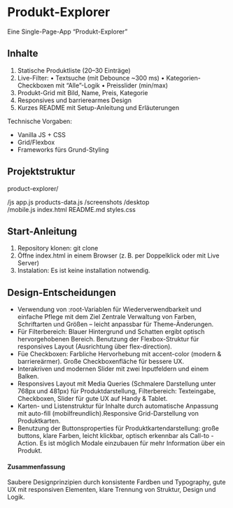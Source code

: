 # Produkt-Explorer
Eine Single-Page-App “Produkt-Explorer”

## Inhalte
  1. Statische Produktliste (20–30 Einträge)
  2. Live-Filter:
• Textsuche (mit Debounce ~300 ms)
• Kategorien-Checkboxen mit “Alle”-Logik
• Preisslider (min/max)
  3. Produkt-Grid mit Bild, Name, Preis, Kategorie
  4. Responsives und barrierearmes Design
  5. Kurzes README mit Setup-Anleitung und Erläuterungen

Technische Vorgaben: 
  - Vanilla JS + CSS
  - Grid/Flexbox  
  - Frameworks fürs Grund-Styling
 

## Projektstruktur

product-explorer/

 /js
    app.js
    products-data.js
  /screenshots
    /desktop   
    /mobile.js
  index.html
  README.md
  styles.css


## Start-Anleitung
1. Repository klonen: git clone 
2. Öffne index.html in einem Browser (z. B. per Doppelklick oder mit Live Server)
3. Instalation: Es ist keine installation notwendig.

## Design-Entscheidungen

- Verwendung von :root-Variablen für Wiederverwendbarkeit und einfache Pflege mit dem Ziel Zentrale Verwaltung von Farben, Schriftarten und Größen – leicht anpassbar für Theme-Änderungen.
- Für Filterbereich: Blauer Hintergrund und Schatten ergibt optisch hervorgehobenen Bereich. Benutzung der Flexbox-Struktur für responsives Layout (Ausrichtung über flex-direction).
- Füe Checkboxen: Farbliche Hervorhebung mit accent-color (modern & barriereärmer). Große Checkboxenfläche für bessere UX.
- Interakriven und modernen Slider mit zwei Inputfeldern und einem Balken. 
- Responsives Layout mit Media Queries (Schmalere Darstellung unter 768px und 481px) für Produktdarstellung, Filterbereich: Texteingabe, Checkboxen, Slider für gute UX auf Handy & Tablet.
- Karten- und Listenstruktur für Inhalte durch automatische Anpassung mit auto-fill (mobilfreundlich).Responsive Grid-Darstellung von Produktkarten.
- Benutzung der Buttonsproperties für Produktkartendarstellung: große buttons, klare Farben, leicht klickbar, optisch erkennbar als Call-to -Action. Es ist möglich Modale einzubauen für mehr Information über ein Produkt. 

#### Zusammenfassung 
Saubere Designprinzipien durch konsistente Fardben und Typography, gute UX mit responsiven Elementen, klare Trennung von Struktur, Design und Logik. 